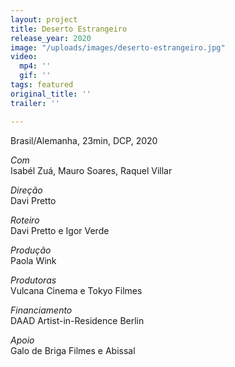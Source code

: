 ```yaml
---
layout: project
title: Deserto Estrangeiro
release_year: 2020
image: "/uploads/images/deserto-estrangeiro.jpg"
video:
  mp4: ''
  gif: ''
tags: featured
original_title: ''
trailer: ''

---
```

Brasil/Alemanha, 23min, DCP, 2020

_Com_  
Isabél Zuá, Mauro Soares, Raquel Villar

_Direção_  
Davi Pretto

_Roteiro_  
Davi Pretto e Igor Verde

_Produção_  
Paola Wink

_Produtoras_  
Vulcana Cinema e Tokyo Filmes

_Financiamento_  
DAAD Artist-in-Residence Berlin

_Apoio_  
Galo de Briga Filmes e Abissal